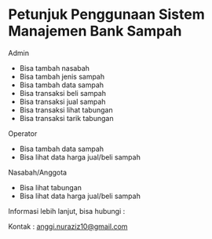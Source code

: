 # Petunjuk Penggunaan Sistem Manajemen Bank Sampah

Admin
- Bisa tambah nasabah
- Bisa tambah jenis sampah
- Bisa tambah data sampah
- Bisa transaksi beli sampah
- Bisa transaksi jual sampah
- Bisa transaksi lihat tabungan
- Bisa transaksi tarik tabungan

Operator
- Bisa tambah data sampah
- Bisa lihat data harga jual/beli sampah

Nasabah/Anggota
- Bisa lihat tabungan
- Bisa lihat data harga jual/beli sampah

Informasi lebih lanjut, bisa hubungi :

Kontak : anggi.nuraziz10@gmail.com

